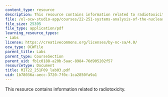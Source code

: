 ```yaml
---
content_type: resource
description: This resource contains information related to radiotoxicity.
file: /ol-ocw-studio-app/courses/22-251-systems-analysis-of-the-nuclear-fuel-cycle-fall-2009/1b78036aaecc37207f0c1ca2850fa9a1_MIT22_251F09_lab03.pdf
file_size: 25395
file_type: application/pdf
learning_resource_types:
- Labs
license: https://creativecommons.org/licenses/by-nc-sa/4.0/
ocw_type: OCWFile
parent_title: Labs
parent_type: CourseSection
parent_uid: fb1c0188-a20b-5aac-8984-76d905202f57
resourcetype: Document
title: MIT22_251F09_lab03.pdf
uid: 1b78036a-aecc-3720-7f0c-1ca2850fa9a1
---
```

This resource contains information related to radiotoxicity.